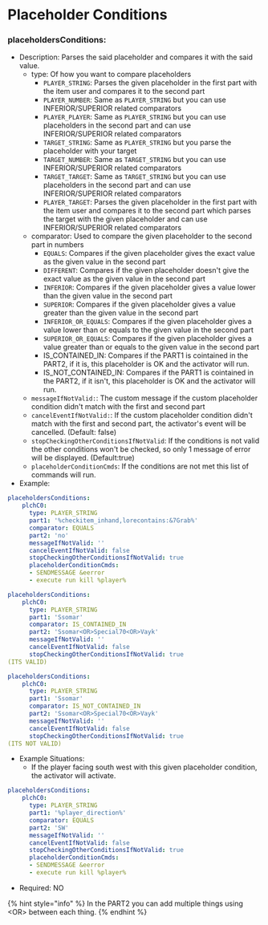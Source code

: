 # Placeholder Conditions

### placeholdersConditions:

* Description: Parses the said placeholder and compares it with the said value.
  * type: Of how you want to compare placeholders
    * `PLAYER_STRING`: Parses the given placeholder in the first part with the item user and compares it to the second part
    * `PLAYER_NUMBER`: Same as `PLAYER_STRING` but you can use INFERIOR/SUPERIOR related comparators
    * `PLAYER_PLAYER`: Same as `PLAYER_STRING` but you can use placeholders in the second part and can use INFERIOR/SUPERIOR related comparators
    * `TARGET_STRING`: Same as `PLAYER_STRING` but you parse the placeholder with your target
    * `TARGET_NUMBER`: Same as `TARGET_STRING` but you can use INFERIOR/SUPERIOR related comparators
    * `TARGET_TARGET`: Same as `TARGET_STRING` but you can use placeholders in the second part and can use INFERIOR/SUPERIOR related comparators
    * `PLAYER_TARGET`: Parses the given placeholder in the first part with the item user and compares it to the second part which parses the target with the given placeholder and can use INFERIOR/SUPERIOR related comparators
  * comparator: Used to compare the given placeholder to the second part in numbers
    * `EQUALS`: Compares if the given placeholder gives the exact value as the given value in the second part
    * `DIFFERENT`: Compares if the given placeholder doesn't give the exact value as the given value in the second part
    * `INFERIOR`: Compares if the given placeholder gives a value lower than the given value in the second part
    * `SUPERIOR`: Compares if the given placeholder gives a value greater than the given value in the second part
    * `INFERIOR_OR_EQUALS`: Compares if the given placeholder gives a value lower than or equals to the given value in the second part
    * `SUPERIOR_OR_EQUALS`: Compares if the given placeholder gives a value greater than or equals to the given value in the second part
    * IS\_CONTAINED\_IN: Compares if the PART1 is cointained in the PART2, if it is, this placeholder is OK and the activator will run.
    * IS\_NOT\_CONTAINED\_IN: Compares if the PART1 is cointained in the PART2, if it isn't, this placeholder is OK and the activator will run.
  * `messageIfNotValid:`: The custom message if the custom placeholder condition didn't match with the first and second part
  * `cancelEventIfNotValid:`: If the custom placeholder condition didn't match with the first and second part, the activator's event will be cancelled. (Default: false)
  * `stopCheckingOtherConditionsIfNotValid`: If the conditions is not valid the other conditions won't be checked, so only 1 message of error will be displayed. (Default:true)
  * `placeholderConditionCmds`: If the conditions are not met this list of commands will run.
* Example:

```yaml
placeholdersConditions:
    plchC0:
      type: PLAYER_STRING
      part1: '%checkitem_inhand,lorecontains:&7Grab%'
      comparator: EQUALS
      part2: 'no'
      messageIfNotValid: ''
      cancelEventIfNotValid: false
      stopCheckingOtherConditionsIfNotValid: true
      placeholderConditionCmds:
      - SENDMESSAGE &eerror
      - execute run kill %player%
```

```yaml
placeholdersConditions:
    plchC0:
      type: PLAYER_STRING
      part1: 'Ssomar'
      comparator: IS_CONTAINED_IN
      part2: 'Ssomar<OR>Special70<OR>Vayk'
      messageIfNotValid: ''
      cancelEventIfNotValid: false
      stopCheckingOtherConditionsIfNotValid: true
(ITS VALID)
```

```yaml
placeholdersConditions:
    plchC0:
      type: PLAYER_STRING
      part1: 'Ssomar'
      comparator: IS_NOT_CONTAINED_IN
      part2: 'Ssomar<OR>Special70<OR>Vayk'
      messageIfNotValid: ''
      cancelEventIfNotValid: false
      stopCheckingOtherConditionsIfNotValid: true
(ITS NOT VALID)
```

* Example Situations:
  * If the player facing south west with this given placeholder condition, the activator will activate.

```yaml
placeholdersConditions:
    plchC0:
      type: PLAYER_STRING
      part1: '%player_direction%'
      comparator: EQUALS
      part2: 'SW'
      messageIfNotValid: ''
      cancelEventIfNotValid: false
      stopCheckingOtherConditionsIfNotValid: true
      placeholderConditionCmds:
      - SENDMESSAGE &eerror
      - execute run kill %player%
```

* Required: NO

{% hint style="info" %}
In the PART2 you can add multiple things using \<OR> between each thing.
{% endhint %}
